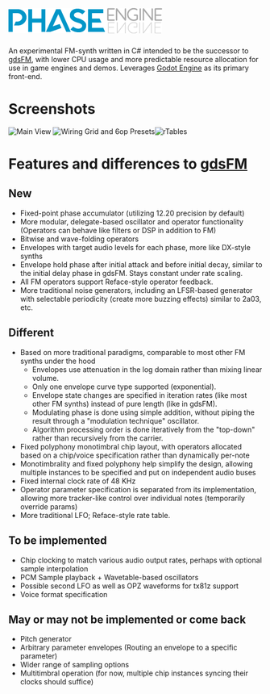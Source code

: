 &nbsp;
# ![PhaseEngine](https://raw.githubusercontent.com/nobuyukinyuu/PhaseEngine/main/gfx/logos/logo_light.png)
An experimental FM-synth written in C# intended to be the successor to [gdsFM](https://github.com/nobuyukinyuu/gdsFM/), with lower CPU usage and more predictable resource allocation for use in game engines and demos.  Leverages [Godot Engine](https://github.com/godotengine/godot/) as its primary front-end.


# Screenshots
![Main View](https://user-images.githubusercontent.com/1023003/147164517-5a67d4b3-70a9-4355-8b51-3bd2a86990eb.png)
![Wiring Grid and 6op Presets](https://user-images.githubusercontent.com/1023003/132633883-80a5c551-074c-42b8-b50a-892c93ccae4a.png)![rTables](https://user-images.githubusercontent.com/1023003/132632455-aa52c44c-e76a-4805-a894-27921c8169da.png)


# Features and differences to [gdsFM](https://github.com/nobuyukinyuu/gdsfm)
## New
* Fixed-point phase accumulator (utilizing 12.20 precision by default)
* More modular, delegate-based oscillator and operator functionality (Operators can behave like filters or DSP in addition to FM)
* Bitwise and wave-folding operators
* Envelopes with target audio levels for each phase, more like DX-style synths
* Envelope hold phase after initial attack and before initial decay, similar to the initial delay phase in gdsFM. Stays constant under rate scaling.
* All FM operators support Reface-style operator feedback.
* More traditional noise generators, including an LFSR-based generator with selectable periodicity (create more buzzing effects) similar to 2a03, etc.


## Different
* Based on more traditional paradigms, comparable to most other FM synths under the hood
  * Envelopes use attenuation in the log domain rather than mixing linear volume.
  * Only one envelope curve type supported (exponential).
  * Envelope state changes are specified in iteration rates (like most other FM synths) instead of pure length (like in gdsFM).
  * Modulating phase is done using simple addition, without piping the result through a "modulation technique" oscillator.
  * Algorithm processing order is done iteratively from the "top-down" rather than recursively from the carrier.
*  Fixed polyphony monotimbral chip layout, with operators allocated based on a chip/voice specification rather than dynamically per-note
  * Monotimbrality and fixed polyphony help simplify the design, allowing multiple instances to be specified and put on independent audio buses
* Fixed internal clock rate of 48 KHz
* Operator parameter specification is separated from its implementation, allowing more tracker-like control over individual notes (temporarily override params)
* More traditional LFO;  Reface-style rate table.

## To be implemented
* Chip clocking to match various audio output rates, perhaps with optional sample interpolation
* PCM Sample playback + Wavetable-based oscillators
* Possible second LFO as well as OPZ waveforms for tx81z support
* Voice format specification


## May or may not be implemented or come back
* Pitch generator
* Arbitrary parameter envelopes  (Routing an envelope to a specific parameter)
* Wider range of sampling options
* Multitimbral operation (for now, multiple chip instances syncing their clocks should suffice)
